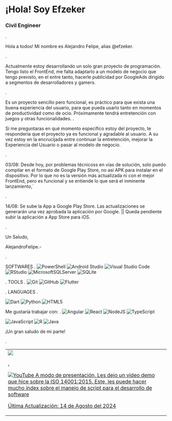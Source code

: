 # ¡Hola! Soy Efzeker
### Civil Engineer



.


Hola a todos! Mi nombre es Alejandro Felipe, alias @efzeker.

.


Actualmente estoy desarrollando un solo gran proyecto de programación. Tengo listo el FrontEnd, me falta adaptarlo a un modelo de negocio que tengo previsto, en el entre tanto, hacerle publicidad por GoogleAds dirigido a segmentos de desarrolladores y gamers.

.

Es un proyecto sencillo pero funcional, es práctico para que exista una buena experiencia del usuario, para que pueda usarlo tanto en momentos de productividad como de ocio. Próximamente tendrá entretención con juegos y otras funcionalidades.
.

Si me preguntaras en qué momento específico estoy del proyecto, te respondería que el proyecto ya es funcional y agradable al usuario. A su vez estoy en la encrucijada entre continuar la entretención, mejorar la Experiencia del Usuario o pasar al modelo de negocio.

.

03/08: Desde hoy, por problemas técnicoss en vías de solución, solo puedo compilar en el formato de Google Play Store, no así APK para instalar en el dispositivo. Por lo que no es la versión más actualizada ni con el mejor FrontEnd, pero es funcional y se entiende lo que será el inminente lanzamiento,`

.

14/08: Se sube la App a Google Play Store. Las actualizaciones se generarán una vez aprobada la aplicación por Google. || Queda pendiente subir la aplicación a App Store para iOS.

.


Un Saludo,



AlejandroFelipe.-

.


SOFTWARES
.
![PowerShell](https://img.shields.io/badge/PowerShell-%235391FE.svg?style=for-the-badge&logo=powershell&logoColor=white)
![Android Studio](https://img.shields.io/badge/android%20studio-346ac1?style=for-the-badge&logo=android%20studio&logoColor=white)
![Visual Studio Code](https://img.shields.io/badge/Visual%20Studio%20Code-0078d7.svg?style=for-the-badge&logo=visual-studio-code&logoColor=white)
![RStudio](https://img.shields.io/badge/RStudio-4285F4?style=for-the-badge&logo=rstudio&logoColor=white)
![MicrosoftSQLServer](https://img.shields.io/badge/Microsoft%20SQL%20Server-CC2927?style=for-the-badge&logo=microsoft%20sql%20server&logoColor=white)
![SQLite](https://img.shields.io/badge/sqlite-%2307405e.svg?style=for-the-badge&logo=sqlite&logoColor=white)

.
TOOLS
.
![Git](https://img.shields.io/badge/git-%23F05033.svg?style=for-the-badge&logo=git&logoColor=white)
![GitHub](https://img.shields.io/badge/github-%23121011.svg?style=for-the-badge&logo=github&logoColor=white)
![Flutter](https://img.shields.io/badge/Flutter-%2302569B.svg?style=for-the-badge&logo=Flutter&logoColor=white)

.
LANGUAGES
.

![Dart](https://img.shields.io/badge/dart-%230175C2.svg?style=for-the-badge&logo=dart&logoColor=white)
![Python](https://img.shields.io/badge/python-3670A0?style=for-the-badge&logo=python&logoColor=ffdd54)
![HTML5](https://img.shields.io/badge/html5-%23E34F26.svg?style=for-the-badge&logo=html5&logoColor=white)
  
  

Me gustaría trabajar con:
.
![Angular](https://img.shields.io/badge/angular-%23DD0031.svg?style=for-the-badge&logo=angular&logoColor=white)
![React](https://img.shields.io/badge/react-%2320232a.svg?style=for-the-badge&logo=react&logoColor=%2361DAFB)
![NodeJS](https://img.shields.io/badge/node.js-6DA55F?style=for-the-badge&logo=node.js&logoColor=white)
![TypeScript](https://img.shields.io/badge/typescript-%23007ACC.svg?style=for-the-badge&logo=typescript&logoColor=white)

![JavaScript](https://img.shields.io/badge/javascript-%23323330.svg?style=for-the-badge&logo=javascript&logoColor=%23F7DF1E)
![R](https://img.shields.io/badge/r-%23276DC3.svg?style=for-the-badge&logo=r&logoColor=white)
![Java](https://img.shields.io/badge/java-%23ED8B00.svg?style=for-the-badge&logo=openjdk&logoColor=white)


¡Un gran saludo de mi parte!



.



<table style="width:100%">
<tr>
<td>
<a href="https://youtu.be/ay1lwfjIGgM?si=H2Rd1cnMQHrbhtyr">
<img src="https://ibb.co/DQ81Lpm#google_vignette">

.

![YouTube](https://img.shields.io/badge/YouTube-%23FF0000.svg?style=for-the-badge&logo=YouTube&logoColor=white) A modo de presentación, Les dejo un video demo que hice sobre la ISO 14001:2015.
Este, les puede hacer mucho índex sobre el manejo de script para el desarrollo de software

Última Actualización: 14 de Agosto del 2024
